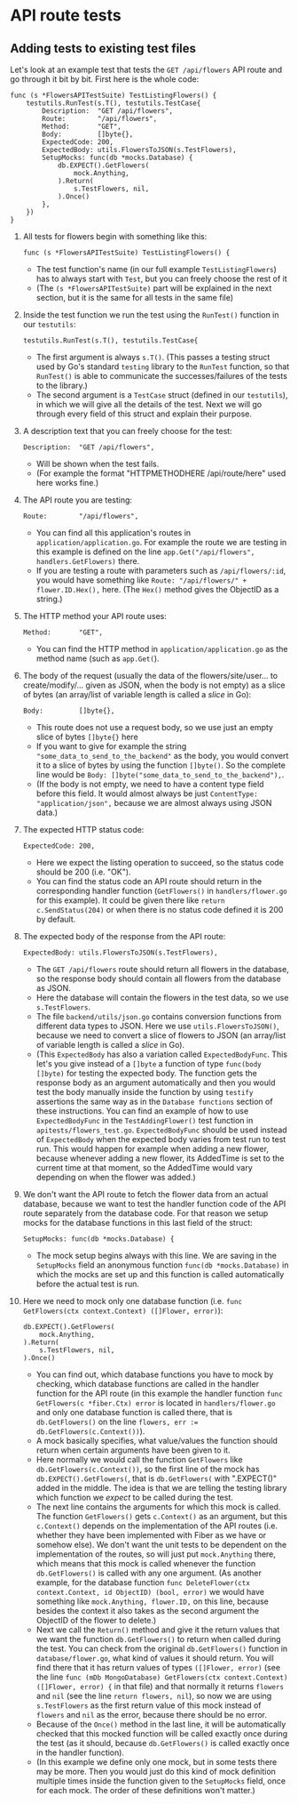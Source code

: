 # API route tests

## Adding tests to existing test files

Let's look at an example test that tests the `GET /api/flowers` API route and go through it bit by bit. First here is the whole code:
```golang
func (s *FlowersAPITestSuite) TestListingFlowers() {
	testutils.RunTest(s.T(), testutils.TestCase{
		Description:  "GET /api/flowers",
		Route:        "/api/flowers",
		Method:       "GET",
		Body:         []byte{},
		ExpectedCode: 200,
		ExpectedBody: utils.FlowersToJSON(s.TestFlowers),
		SetupMocks: func(db *mocks.Database) {
			db.EXPECT().GetFlowers(
				mock.Anything,
			).Return(
				s.TestFlowers, nil,
			).Once()
		},
	})
}
```

1. All tests for flowers begin with something like this:
    ```golang
    func (s *FlowersAPITestSuite) TestListingFlowers() {
    ```
    - The test function's name (in our full example `TestListingFlowers`) has to always start with `Test`, but you can freely choose the rest of it
    - (The `(s *FlowersAPITestSuite)` part will be explained in the next section, but it is the same for all tests in the same file)

2. Inside the test function we run the test using the `RunTest()` function in our `testutils`:
    ```golang
    testutils.RunTest(s.T(), testutils.TestCase{
    ```
    - The first argument is always `s.T()`. (This passes a testing struct used by Go's standard `testing` library to the `RunTest` function, so that `RunTest()` is able to communicate the successes/failures of the tests to the library.)
    - The second argument is a `TestCase` struct (defined in our `testutils`), in which we will give all the details of the test. Next we will go through every field of this struct and explain their purpose.

3. A description text that you can freely choose for the test:
    ```golang
    Description:  "GET /api/flowers",
    ```
    - Will be shown when the test fails.
    - (For example the format "HTTPMETHODHERE /api/route/here" used here works fine.)

4. The API route you are testing:
    ```golang
    Route:        "/api/flowers",
    ```
    - You can find all this application's routes in `application/application.go`. For example the route we are testing in this example is defined on the line `app.Get("/api/flowers", handlers.GetFlowers)` there.
    - If you are testing a route with parameters such as `/api/flowers/:id`, you would have something like `Route: "/api/flowers/" + flower.ID.Hex(),` here. (The `Hex()` method gives the ObjectID as a string.)

5. The HTTP method your API route uses:
    ```golang
    Method:       "GET",
    ```
    - You can find the HTTP method in `application/application.go` as the method name (such as `app.Get(`).

6. The body of the request (usually the data of the flowers/site/user... to create/modify/... given as JSON, when the body is not empty) as a slice of bytes (an array/list of variable length is called a _slice_ in Go):
    ```golang
    Body:         []byte{},
    ```
    - This route does not use a request body, so we use just an empty slice of bytes `[]byte{}` here
    - If you want to give for example the string `"some_data_to_send_to_the_backend"` as the body, you would convert it to a slice of bytes by using the function `[]byte()`. So the complete line would be `Body: []byte("some_data_to_send_to_the_backend"),`.
    - (If the body is not empty, we need to have a content type field before this field. It would almost always be just `ContentType: "application/json",` because we are almost always using JSON data.)

7. The expected HTTP status code:
    ```golang
    ExpectedCode: 200,
    ```
    - Here we expect the listing operation to succeed, so the status code should be 200 (i.e. "OK").
    - You can find the status code an API route should return in the corresponding handler function (`GetFlowers()` in `handlers/flower.go` for this example). It could be given there like `return c.SendStatus(204)` or when there is no status code defined it is 200 by default.

8. The expected body of the response from the API route:
    ```golang
    ExpectedBody: utils.FlowersToJSON(s.TestFlowers),
    ```
    - The `GET /api/flowers` route should return all flowers in the database, so the response body should contain all flowers from the database as JSON.
    - Here the database will contain the flowers in the test data, so we use `s.TestFlowers`.
    - The file `backend/utils/json.go` contains conversion functions from different data types to JSON. Here we use `utils.FlowersToJSON()`, because we need to convert a slice of flowers to JSON (an array/list of variable length is called a _slice_ in Go).
    - (This `ExpectedBody` has also a variation called `ExpectedBodyFunc`. This let's you give instead of a `[]byte` a function of type `func(body []byte)` for testing the expected body. The function gets the response body as an argument automatically and then you would test the body manually inside the function by using `testify` assertions the same way as in the `Database functions` section of these instructions. You can find an example of how to use `ExpectedBodyFunc` in the `TestAddingFlower()` test function in `apitests/flowers_test.go`. `ExpectedBodyFunc` should be used instead of `ExpectedBody` when the expected body varies from test run to test run. This would happen for example when adding a new flower, because whenever adding a new flower, its AddedTime is set to the current time at that moment, so the AddedTime would vary depending on when the flower was added.)

9. We don't want the API route to fetch the flower data from an actual database, because we want to test the handler function code of the API route separately from the database code. For that reason we setup mocks for the database functions in this last field of the struct:
    ```golang
    SetupMocks: func(db *mocks.Database) {
    ```
    - The mock setup begins always with this line. We are saving in the `SetupMocks` field an anonymous function `func(db *mocks.Database)` in which the mocks are set up and this function is called automatically before the actual test is run.

10. Here we need to mock only one database function (i.e. `func GetFlowers(ctx context.Context) ([]Flower, error)`):
    ```golang
    db.EXPECT().GetFlowers(
    	mock.Anything,
    ).Return(
    	s.TestFlowers, nil,
    ).Once()
    ```
    - You can find out, which database functions you have to mock by checking, which database functions are called in the handler function for the API route (in this example the handler function `func GetFlowers(c *fiber.Ctx) error` is located in `handlers/flower.go` and only one database function is called there, that is `db.GetFlowers()` on the line `flowers, err := db.GetFlowers(c.Context())`).
    - A mock basically specifies, what value/values the function should return when certain arguments have been given to it.
    - Here normally we would call the function `GetFlowers` like `db.GetFlowers(c.Context())`, so the first line of the mock has `db.EXPECT().GetFlowers(`, that is `db.GetFlowers(` with ".EXPECT()" added in the middle. The idea is that we are telling the testing library which function we _expect_ to be called during the test.
    - The next line contains the arguments for which this mock is called. The function `GetFlowers()` gets `c.Context()` as an argument, but this `c.Context()` depends on the implementation of the API routes (i.e. whether they have been implemented with Fiber as we have or somehow else). We don't want the unit tests to be dependent on the implementation of the routes, so will just put `mock.Anything` there, which means that this mock is called whenever the function `db.GetFlowers()` is called with any one argument. (As another example, for the database function `func DeleteFlower(ctx context.Context, id ObjectID) (bool, error)` we would have something like `mock.Anything, flower.ID,` on this line, because besides the context it also takes as the second argument the ObjectID of the flower to delete.)
    - Next we call the `Return()` method and give it the return values that we want the function `db.GetFlowers()` to return when called during the test. You can check from the original `db.GetFlowers()` function in `database/flower.go`, what kind of values it should return. You will find there that it has return values of types `([]Flower, error)` (see the line `func (mDb MongoDatabase) GetFlowers(ctx context.Context) ([]Flower, error) {` in that file) and that normally it returns `flowers` and `nil` (see the line `return flowers, nil`), so now we are using `s.TestFlowers` as the first return value of this mock instead of `flowers` and `nil` as the error, because there should be no error.
    - Because of the `Once()` method in the last line, it will be automatically checked that this mocked function will be called exactly once during the test (as it should, because `db.GetFlowers()` is called exactly once in the handler function).
    - (In this example we define only one mock, but in some tests there may be more. Then you would just do this kind of mock definition multiple times inside the function given to the `SetupMocks` field, once for each mock. The order of these definitions won't matter.)
